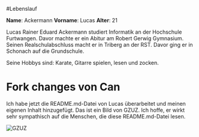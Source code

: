 #Lebenslauf

**Name**: Ackermann
**Vorname**: Lucas
**Alter**: 21

Lucas Rainer Eduard Ackermann studiert Informatik an der Hochschule Furtwangen.
Davor machte er ein Abitur am Robert Gerwig Gymnasium.
Seinen Realschulabschluss macht er in Triberg an der RST.
Davor ging er in Schonach auf die Grundschule.

Seine Hobbys sind: Karate, Gitarre spielen, lesen und zocken.


# Fork changes von Can
Ich habe jetzt die README.md-Datei von Lucas überarbeitet und meinen eigenen Inhalt hinzugefügt.
Das ist ein Bild von GZUZ. Ich hoffe, er wirkt sehr sympathisch auf die Menschen, die diese README.md-Datei lesen.

![GZUZ](https://i.imgur.com/YpDFDSx.jpeg)